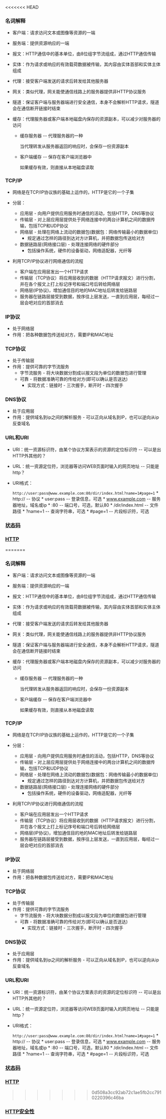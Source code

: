 <<<<<<< HEAD
### 名词解释
* 客户端：请求访问文本或图像等资源的一端

* 服务端：提供资源响应的一端

* 报文：HTTP通信中的基本单位，由8位组字节流组成，通过HTTP通信传输

* 实体：作为请求或响应的有效载荷数据被传输，其内容由实体首部和实体主体组成

* 代理：接受客户端发送的请求后转发给其他服务器

* 网关：类似代理，网关能使通信线路上的服务器提供非HTTP协议服务

* 隧道：保证客户端与服务器端进行安全通信，本身不会解析HTTP请求，隧道会在通信断开链接时结束

* 缓存：代理服务器或客户端本地磁盘内保存的资源副本，可以减少对服务器的访问
	* 缓存服务器 -- 代理服务器的一种

		当代理转发从服务器返回的响应时，会保存一份资源副本

	* 客户端缓存 -- 保存在客户端浏览器中

		如果缓存有效，则直接从本地磁盘读取

### TCP/IP
* 网络是在TCP/IP协议族的基础上运作的，HTTP是它的一个子集

* 分层：
	* 应用层 - 向用户提供应用服务时通信的活动，包括HTTP，DNS等协议
	* 传输层 - 对上层应用层提供处于网络连接中的两台计算机之间的数据传输，包括TCP和UDP协议
	* 网络层 - 处理在网络上流动的数据包(数据包：网络传输最小的数据单位)
		* 规定通过怎样的路径到达对方计算机，并把数据包传送给对方
	* 数据链路层(网络接口层) - 处理连接网络的硬件部分
		* 包括操作系统，硬件的设备驱动，网络适配器，光纤等

* 利用TCP/IP协议进行网络通信的流程
	* 客户端在应用层发出一个HTTP请求
	* 传输层（TCP协议）将应用层收到的数据（HTTP请求报文）进行分割，并在各个报文上打上标记序号和端口号后转给网络层
	* 网络层(IP协议)，增加通信目的地的MAC地址后转发给链路层
	* 服务器在链路层接受到数据，按序往上层发送，一直到应用层，每经过一层会吧对应的首部消去

### IP协议
* 处于网络层
* 作用：把各种数据包传送给对方，需要IP和MAC地址

### TCP协议
* 处于传输层
* 作用：提供可靠的字节流服务 
	* 字节流服务 -  将大块数据分割成以报文段为单位的数据包进行管理
	* 可靠 - 将数据准确可靠的传给对方(即可以确认是否送达)
		* 实现方式：链接时 - 三次握手，断开时 - 四次握手

### DNS协议
* 处于应用层
* 作用：提供域名到ip之间的解析服务 - 可以正向从域名到IP，也可以逆向从ip反查域名

### URL和URI
* URI：统一资源标识符，由某个协议方案表示的资源的定位标识符 -- 可以是出HTTP外其他的？
* URL：统一资源定位符，浏览器等访问WEB页面时输入的网页地址 -- 只能是http？
* URI格式：
	
	`http://user:pass@www.example.com:80/dir/index.html?name=1#page=1`
		* http:// -- 协议 
		* user:pass -- 登录信息，可选
		* www.example.com -- 服务器地址，域名或ip
		* :80 -- 端口号，可选，默认80
		* /dir/index.html -- 文件路径
		* ?name=1 -- 查询字符串，可选
		* #page=1 -- 片段标识符，可选


### [状态码]()
### [HTTP]()
=======
### 名词解释
* 客户端：请求访问文本或图像等资源的一端

* 服务端：提供资源响应的一端

* 报文：HTTP通信中的基本单位，由8位组字节流组成，通过HTTP通信传输

* 实体：作为请求或响应的有效载荷数据被传输，其内容由实体首部和实体主体组成

* 代理：接受客户端发送的请求后转发给其他服务器

* 网关：类似代理，网关能使通信线路上的服务器提供非HTTP协议服务

* 隧道：保证客户端与服务器端进行安全通信，本身不会解析HTTP请求，隧道会在通信断开链接时结束

* 缓存：代理服务器或客户端本地磁盘内保存的资源副本，可以减少对服务器的访问
	* 缓存服务器 -- 代理服务器的一种

		当代理转发从服务器返回的响应时，会保存一份资源副本

	* 客户端缓存 -- 保存在客户端浏览器中

		如果缓存有效，则直接从本地磁盘读取

### TCP/IP
* 网络是在TCP/IP协议族的基础上运作的，HTTP是它的一个子集

* 分层：
	* 应用层 - 向用户提供应用服务时通信的活动，包括HTTP，DNS等协议
	* 传输层 - 对上层应用层提供处于网络连接中的两台计算机之间的数据传输，包括TCP和UDP协议
	* 网络层 - 处理在网络上流动的数据包(数据包：网络传输最小的数据单位)
		* 规定通过怎样的路径到达对方计算机，并把数据包传送给对方
	* 数据链路层(网络接口层) - 处理连接网络的硬件部分
		* 包括操作系统，硬件的设备驱动，网络适配器，光纤等

* 利用TCP/IP协议进行网络通信的流程
	* 客户端在应用层发出一个HTTP请求
	* 传输层（TCP协议）将应用层收到的数据（HTTP请求报文）进行分割，并在各个报文上打上标记序号和端口号后转给网络层
	* 网络层(IP协议)，增加通信目的地的MAC地址后转发给链路层
	* 服务器在链路层接受到数据，按序往上层发送，一直到应用层，每经过一层会吧对应的首部消去

### IP协议
* 处于网络层
* 作用：把各种数据包传送给对方，需要IP和MAC地址

### TCP协议
* 处于传输层
* 作用：提供可靠的字节流服务 
	* 字节流服务 -  将大块数据分割成以报文段为单位的数据包进行管理
	* 可靠 - 将数据准确可靠的传给对方(即可以确认是否送达)
		* 实现方式：链接时 - 三次握手，断开时 - 四次握手

### DNS协议
* 处于应用层
* 作用：提供域名到ip之间的解析服务 - 可以正向从域名到IP，也可以逆向从ip反查域名

### URL和URI
* URI：统一资源标识符，由某个协议方案表示的资源的定位标识符 -- 可以是出HTTP外其他的？
* URL：统一资源定位符，浏览器等访问WEB页面时输入的网页地址 -- 只能是http？
* URI格式：
	
	`http://user:pass@www.example.com:80/dir/index.html?name=1#page=1`
		* http:// -- 协议 
		* user:pass -- 登录信息，可选
		* www.example.com -- 服务器地址，域名或ip
		* :80 -- 端口号，可选，默认80
		* /dir/index.html -- 文件路径
		* ?name=1 -- 查询字符串，可选
		* #page=1 -- 片段标识符，可选


### [状态码]()
### [HTTP]()
>>>>>>> 0d508a3cc92ab72c1ae5fb2cc7910220396c46ba
### [HTTP安全性]()